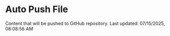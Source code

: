 # Auto Push File

Content that will be pushed to GitHub repository.
Last updated: 07/15/2025, 08:08:56 AM